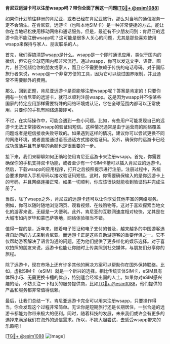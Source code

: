 **肯尼亚远游卡可以注册wsapp吗？带你全面了解这一问题[[TG💪+ @esim1088](https://t.me/s/esim1088)]**

如果你计划前往非洲的肯尼亚，或者已经在肯尼亚旅行，那么对当地的通信服务一定不会陌生。在肯尼亚，远游卡（也叫本地SIM卡）是一种非常便捷的方式，能让你在当地轻松使用移动网络和通话服务。但是，最近有不少朋友问到：肯尼亚的远游卡能不能注册wsapp呢？这可能是很多人关心的问题，尤其是那些喜欢使用wsapp来保持与家人、朋友联系的人。

首先，我们得搞清楚wsapp是什么。wsapp是一个即时通讯应用，类似于国内的微信，但它在全球范围内都非常流行。通过wsapp，你可以发送文字、语音、图片，甚至视频给你的朋友或家人，而且它不需要依赖于传统的电话号码。对于国际旅行者来说，wsapp是一个非常方便的工具，因为它可以绕过国界限制，并且通常不需要额外的费用。

那么，回到正题，肯尼亚远游卡是否能够注册wsapp呢？答案是肯定的！只要你拥有一张肯尼亚的远游卡，就可以顺利注册wsapp。这是因为wsapp并不像某些国家的特定应用那样需要特殊的网络环境或认证，它在全球范围内都可以正常使用，只要你的手机有网络连接即可。

不过，在实际操作中，可能会遇到一些小问题。比如，有些用户可能发现自己的远游卡无法正常接收wsapp的验证码短信。这种情况通常是由于运营商的网络覆盖问题或者是短信接收失败导致的。如果遇到这样的情况，建议你可以尝试更换不同的网络环境，或者直接通过语音通话方式接收验证码。另外，确保你的远游卡已经成功激活并且有足够的余额也是很重要的一步。

接下来，我们来聊聊如何正确地使用肯尼亚远游卡来注册wsapp。首先，你需要确保你的手机支持双卡功能，或者至少有一个SIM卡槽可以插入肯尼亚的远游卡。然后，下载wsapp的应用程序，打开之后按照提示进行注册。注册过程中，系统会要求你输入手机号码以接收验证码短信。这时，你需要确保输入的是你远游卡上的号码，并且网络连接正常。如果一切顺利，你应该很快就能收到验证码并完成注册了。

当然，除了wsapp之外，肯尼亚的远游卡还可以让你享受其他丰富的网络服务。例如，你可以随时随地浏览网页、观看视频、在线购物等。这对于喜欢探索当地文化的游客来说，无疑是一大便利。此外，肯尼亚的互联网速度相对较快，尤其是在大城市如内罗毕和蒙巴萨等地，网络体验相当不错。

值得一提的是，近年来，随着电子签证和电子支付的普及，越来越多的中国游客选择自助游的方式来到肯尼亚。而远游卡正是这些自助游游客的重要伴侣之一。它不仅帮助游客解决了语言沟通的问题，还为他们提供了更多样化的娱乐选择。对于喜欢拍照的朋友来说，远游卡也能让你随时上传美照到社交媒体，与朋友们分享你的旅程。

除了远游卡，现在市场上还有许多其他的解决方案可以帮助你在国外保持联络。比如，虚拟SIM卡（eSIM）就是一个新兴的选择。相比传统实体SIM卡，eSIM具有体积小巧、无需更换卡槽的优点，特别适合经常出国的人士。如果你对eSIM感兴趣的话，不妨关注一下相关的服务提供商，比如[TG💪+ @esim1088](https://t.me/s/esim1088)，他们提供的产品和服务都非常值得信赖。

最后，让我们总结一下。肯尼亚远游卡完全可以用来注册wsapp，只要操作得当，你会发现这个过程非常简单。无论你是短期旅行还是长期居住，一张合适的远游卡都能为你带来极大的便利。同时，随着科技的发展，未来我们或许会有更多的选择来满足我们在海外的通信需求。所以，不妨大胆尝试，去感受wsapp带来的乐趣吧！

[[TG💪+ @esim1088](https://t.me/s/esim1088) ![Image](https://i.postimg.cc/4NQfJmqS/Snipaste-2025-05-13-00-14-12.png)]